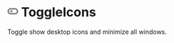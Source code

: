 ﻿# ![alt text](https://github.com/neilgrz/ToggleIcons/blob/main/toggle.png?raw=true)&nbsp;ToggleIcons
Toggle show desktop icons and minimize all windows.
